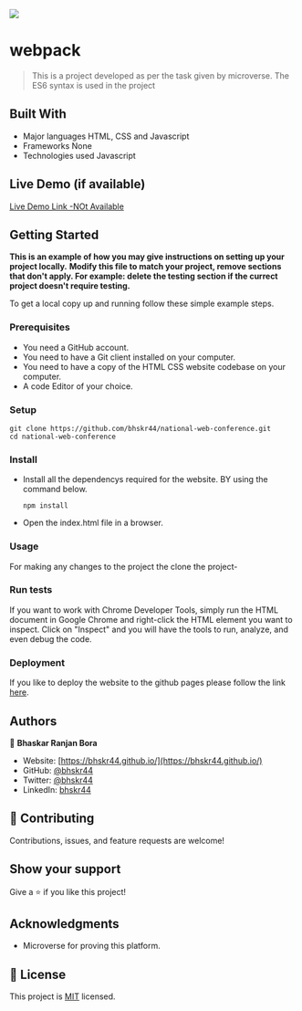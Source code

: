 ![](https://img.shields.io/badge/Microverse-blueviolet)

# webpack

> This is a project developed as per the task given by microverse. The ES6 syntax is used in the project

## Built With

- Major languages HTML, CSS and Javascript
- Frameworks None
- Technologies used Javascript

## Live Demo (if available)

[Live Demo Link -NOt Available](#)

## Getting Started

**This is an example of how you may give instructions on setting up your project locally.**
**Modify this file to match your project, remove sections that don't apply. For example: delete the testing section if the currect project doesn't require testing.**

To get a local copy up and running follow these simple example steps.

### Prerequisites

- You need a GitHub account.
- You need to have a Git client installed on your computer.
- You need to have a copy of the HTML CSS website codebase on your computer.
- A code Editor of your choice.

### Setup

```
git clone https://github.com/bhskr44/national-web-conference.git
cd national-web-conference
```

### Install

- Install all the dependencys required for the website. BY using the command below.
  ```
  npm install
  ```
- Open the index.html file in a browser.

### Usage

For making any changes to the project the clone the project-

### Run tests

If you want to work with Chrome Developer Tools, simply run the HTML document in Google Chrome and right-click the HTML element you want to inspect. Click on "Inspect" and you will have the tools to run, analyze, and even debug the code.

### Deployment

If you like to deploy the website to the github pages please follow the link [here](https://docs.github.com/en/pages/getting-started-with-github-pages/configuring-a-publishing-source-for-your-github-pages-site).

## Authors

👤 **Bhaskar Ranjan Bora**

- Website: [https://bhskr44.github.io/](https://bhskr44.github.io/)
- GitHub: [@bhskr44](https://github.com/bhskr44)
- Twitter: [@bhskr44](https://twitter.com/bhskr44)
- LinkedIn: [bhskr44](https://linkedin.com/in/bhskr44)

## 🤝 Contributing

Contributions, issues, and feature requests are welcome!

## Show your support

Give a ⭐️ if you like this project!

## Acknowledgments

- Microverse for proving this platform.

## 📝 License

This project is [MIT](./LICENSE) licensed.
